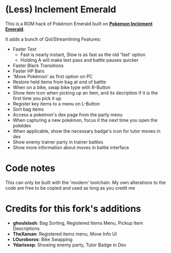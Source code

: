 # (Less) Inclement Emerald

This is a ROM hack of Pokémon Emerald built on [**Pokemon Inclement Emerald**](https://github.com/BuffelSaft/pokeemerald).

It adds a bunch of Qol/Streamlining Features:
  - Faster Text
    - Fast is nearly instant, Slow is as fast as the old 'fast' option
    - Holding A will make text pass and battle pauses quicker
  - Faster Black Transitions
  - Faster HP Bars
  - 'Move Pokémon' as first option on PC
  - Restore held items from bag at end of battle
  - When on a bike, swap bike type with R-Button
  - Show item icon when picking up an item, and its decription if it is the first time you pick it up
  - Register key items to a menu on L-Button
  - Sort bag items
  - Access a pokemon's dex page from the party menu
  - When capturing a new pokémon, focus it the next time you open the pokédex
  - When applicable, show the necessary badge's icon for tutor moves in dex
  - Show enemy trainer party in trainer battles
  - Show more information about moves in battle interface

# Code notes

This can only be built with the 'modern' toolchain.
My own alterations to the code are free to be copied and used as long as you credit me

# Credits for this fork's additions
- **ghoulslash**: Bag Sorting, Registered Items Menu, Pickup Item Descriptions
- **TheXaman**: Registered items menu, Move Info UI
- **LOuroboros**: Bike Swapping
- **Ydarissep**: Showing enemy party, Tutor Badge in Dex
